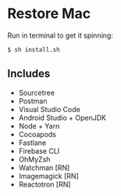 # Restore Mac

Run in terminal to get it spinning:

```shell
$ sh install.sh
```

## Includes

- Sourcetree
- Postman
- Visual Studio Code
- Android Studio + OpenJDK
- Node + Yarn
- Cocoapods
- Fastlane
- Firebase CLI
- OhMyZsh
- Watchman [RN]
- Imagemagick [RN]
- Reactotron [RN]
